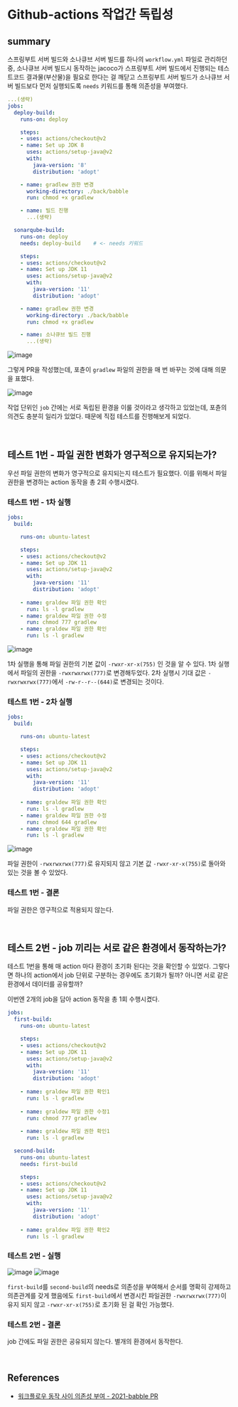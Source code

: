 # Github-actions 작업간 독립성

## summary
스프링부트 서버 빌드와 소나큐브 서버 빌드를 하나의 `workflow.yml` 파일로 관리하던 중,
소나큐브 서버 빌드시 동작하는 jacoco가 스프링부트 서버 빌드에서 진행되는 테스트코드 결과물(부산물)을 필요로 한다는 걸 깨닫고 
스프링부트 서버 빌드가 소나큐브 서버 빌드보다 먼저 실행되도록 `needs` 키워드를 통해 의존성을 부여했다.

```yml
...(생략)
jobs:
  deploy-build:
    runs-on: deploy

    steps:
    - uses: actions/checkout@v2
    - name: Set up JDK 8
      uses: actions/setup-java@v2
      with:
        java-version: '8'
        distribution: 'adopt'

    - name: gradlew 권한 변경
      working-directory: ./back/babble
      run: chmod +x gradlew

    - name: 빌드 진행
      ...(생략)

  sonarqube-build:
    runs-on: deploy
    needs: deploy-build    # <- needs 키워드

    steps:
    - uses: actions/checkout@v2
    - name: Set up JDK 11
      uses: actions/setup-java@v2
      with:
        java-version: '11'
        distribution: 'adopt'

    - name: gradlew 권한 변경
      working-directory: ./back/babble
      run: chmod +x gradlew

    - name: 소나큐브 빌드 진행
      ...(생략)

```

![image](https://user-images.githubusercontent.com/37354145/129822858-755fd20b-7336-42e1-a48c-1aab8c999e75.png)

그렇게 PR을 작성했는데, 포츈이 `gradlew` 파일의 권한을 매 번 바꾸는 것에 대해 의문을 표했다.

![image](https://user-images.githubusercontent.com/37354145/129823232-82ab8ec5-7fea-43f4-8ae3-a786cb83f204.png)

작업 단위인 `job` 간에는 서로 독립된 환경을 이룰 것이라고 생각하고 있었는데, 포츈의 의견도 충분히 일리가 있었다.
때문에 직접 테스트를 진행해보게 되었다.

<br>

## 테스트 1번 - 파일 권한 변화가 영구적으로 유지되는가?
우선 파일 권한의 변화가 영구적으로 유지되는지 테스트가 필요했다. 
이를 위해서 파일 권한을 변경하는 action 동작을 총 2회 수행시켰다.

### 테스트 1번 - 1차 실행 
```yml
jobs:
  build:

    runs-on: ubuntu-latest

    steps:
    - uses: actions/checkout@v2
    - name: Set up JDK 11
      uses: actions/setup-java@v2
      with:
        java-version: '11'
        distribution: 'adopt'
        
    - name: graldew 파일 권한 확인
      run: ls -l gradlew
    - name: graldew 파일 권한 수정
      run: chmod 777 gradlew
    - name: graldew 파일 권한 확인
      run: ls -l gradlew
```

![image](https://user-images.githubusercontent.com/37354145/128650717-cccc0841-70b0-4bdc-81a0-1dda89adb7d5.png)

1차 실행을 통해 파일 권한의 기본 값이 `-rwxr-xr-x(755)` 인 것을 알 수 있다. 
1차 실행에서 파일의 권한을 `-rwxrwxrwx(777)`로 변경해두었다. 
2차 실행시 기대 값은 `-rwxrwxrwx(777)`에서 `-rw-r--r--(644)`로 변경되는 것이다.

### 테스트 1번 - 2차 실행
```yml
jobs:
  build:

    runs-on: ubuntu-latest

    steps:
    - uses: actions/checkout@v2
    - name: Set up JDK 11
      uses: actions/setup-java@v2
      with:
        java-version: '11'
        distribution: 'adopt'
        
    - name: graldew 파일 권한 확인
      run: ls -l gradlew
    - name: graldew 파일 권한 수정
      run: chmod 644 gradlew
    - name: graldew 파일 권한 확인
      run: ls -l gradlew
```
![image](https://user-images.githubusercontent.com/37354145/128650753-8c19df30-81ac-4b0a-b5de-576f5deaefc6.png)

파일 권한이 `-rwxrwxrwx(777)`로 유지되지 않고 기본 값 `-rwxr-xr-x(755)`로 돌아와 있는 것을 볼 수 있었다.

### 테스트 1번 - 결론
파일 권한은 영구적으로 적용되지 않는다.

<br>

## 테스트 2번 - job 끼리는 서로 같은 환경에서 동작하는가?
테스트 1번을 통해 매 action 마다 환경이 초기화 된다는 것을 확인할 수 있었다.
그렇다면 하나의 action에서 job 단위로 구분하는 경우에도 초기화가 될까?
아니면 서로 같은 환경에서 데이터를 공유할까?

이번엔 2개의 job을 담아 action 동작을 총 1회 수행시켰다.

```yml
jobs:
  first-build:
    runs-on: ubuntu-latest

    steps:
    - uses: actions/checkout@v2
    - name: Set up JDK 11
      uses: actions/setup-java@v2
      with:
        java-version: '11'
        distribution: 'adopt'
        
    - name: graldew 파일 권한 확인1
      run: ls -l gradlew
      
    - name: graldew 파일 권한 수정1
      run: chmod 777 gradlew
      
    - name: graldew 파일 권한 확인1
      run: ls -l gradlew

  second-build:
    runs-on: ubuntu-latest
    needs: first-build

    steps:
    - uses: actions/checkout@v2
    - name: Set up JDK 11
      uses: actions/setup-java@v2
      with:
        java-version: '11'
        distribution: 'adopt'
        
    - name: graldew 파일 권한 확인2
      run: ls -l gradlew
```

### 테스트 2번 - 실행
![image](https://user-images.githubusercontent.com/37354145/128650913-8f15bdce-7533-4008-8739-2f9e8dfac5d7.png)
![image](https://user-images.githubusercontent.com/37354145/128650923-1586c84e-5d62-4288-b265-462cefbe5abb.png)

`first-build`를 `second-build`의 needs로 의존성을 부여해서 순서를 명확히 강제하고 의존관계를 갖게 했음에도
`first-build`에서 변경시킨 파일권한 `-rwxrwxrwx(777)`이 유지 되지 않고 `-rwxr-xr-x(755)`로 초기화 된 걸 확인 가능했다.

### 테스트 2번 - 결론
job 간에도 파일 권한은 공유되지 않는다. 별개의 환경에서 동작한다.

<br>

## References
- [워크플로우 동작 사이 의존성 부여 - 2021-babble PR](https://github.com/woowacourse-teams/2021-babble/pull/369)

